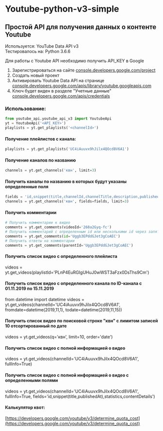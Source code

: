 # Youtube-python-v3-simple
## Простой API для получения данных о контенте Youtube 

Используется: YouTube Data API v3    
Тестировалось на: Python 3.6.6

Для работы с Youtube API необходимо получить API_KEY в Google    
1. Зарегистрироваться на сайте [console.developers.google.com/project](https://console.developers.google.com/project)   
2. Создать новый проект    
3. Активировать Youtube Data API на странице [console.developers.google.com/apis/library/youtube.googleapis.com](https://console.developers.google.com/apis/library/youtube.googleapis.com)    
4. Ключ будет виден в разделе "Учетные данные" [console.developers.google.com/apis/credentials](https://console.developers.google.com/apis/credentials)    

### Использование:

```python    
from youtube_api.youtube_api_v3 import YoutubeApi    
yt = YoutubeApi('<API_KEY>')    
playlists = yt.get_playlists('<channelId>')    
```

#### Получение плейлистов с канала:    
```python    
playlists = yt.get_playlists('UC4iAuuvx9hJilx4QOcd8V6A1')    
```

#### Получение каналов по названию    
```python    
channels = yt.get_channels('квн', limit=3)    
```

#### Получить каналы по названию в которых будут указаны определенные поля    
```python    
fields = 'id,snippet(title,channelId,channelTitle,description,publishedAt)'
channels = yt.get_channels('квн', fields=fields, limit=3)    
```

#### Получить комментарии    
```python    
# Получить комментарии к видео    
comments = yt.get_comments(videoId='268a2Gyq-fc')    
# Получить комментарий с определенным id или несколькими id через запятую    
comments = yt.get_comments(id='Uggb3EPddGJet3gCoAEC')    
# Получить ответы на комментарии    
comments = yt.get_comments(parentId='Uggb3EPddGJet3gCoAEC')    
```

#### Получить список видео с определенного плейлиста
videos = yt.get_videos(playlistId='PLnP4EuRGIgUHuJ0wWST3aFzx0DsThs9Cm')

#### Получить список видео с определенного канала по ID-канала c 01.11.2019 по 15.11.2019
from datetime import datetime
videos = yt.get_videos(channelId='UC4iAuuvx9hJilx4QOcd8V6A1', fromdate=datetime(2019,11,1), todate=datetime(2019,11,15))

#### Получить список видео по поисковой строке "квн" с лимитом записей 10 отсортированный по дате
videos = yt.get_videos(q='квн', limit=10, order='date')

#### Получить список видео с полной информацией о видео
videos = yt.get_videos(channelId='UC4iAuuvx9hJilx4QOcd8V6A1', fullInfo=True)

#### Получить список видео с полной информацией о видео с определенными полями
videos = yt.get_videos(channelId='UC4iAuuvx9hJilx4QOcd8V6A1', fullInfo=True, fields='id,snippet(title,publishedAt),statistics,contentDetails')



#### Калькулятор квот:
[https://developers.google.com/youtube/v3/determine_quota_cost](https://developers.google.com/youtube/v3/determine_quota_cost)

